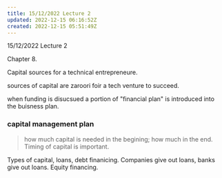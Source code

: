 ```yaml
---
title: 15/12/2022 Lecture 2
updated: 2022-12-15 06:16:52Z
created: 2022-12-15 05:51:49Z
---
```


15/12/2022 Lecture 2	

Chapter 8.

Capital sources for a technical entrepreneure.

sources of capital are zaroori foir a tech venture to succeed.

when funding is disucsued a portion of "financial plan" is introduced into the buisness plan.

### capital management plan

> how much capital is needed in the begining; how much in the end. Timing of capital is important.

Types of capital, loans, debt finanicing.
Companies give out loans, banks give out loans.
Equity financing.

